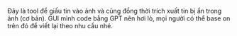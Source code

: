 Đây là tool để giấu tin vào ảnh và cũng đồng thời trích xuất tin bị ẩn trong ảnh (cơ bản). GUI mình code bằng GPT nên hơi lỏ, mọi người có thể base on trên đó để viết lại theo nhu cầu nhé.